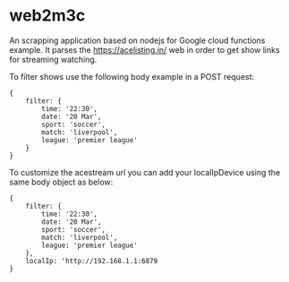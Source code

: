 # web2m3c
An scrapping application based on nodejs for Google cloud functions example.
It parses the https://acelisting.in/ web in order to get show links for streaming watching.

To filter shows use the following body example in a POST request:
```
{
    filter: {
	    time: '22:30',
	    date: '20 Mar',
	    sport: 'soccer',
	    match: 'liverpool',
	    league: 'premier league'
    }
}
```

To customize the acestream url you can add your localIpDevice using the same body object as below:
```
{
    filter: {
	    time: '22:30',
	    date: '20 Mar',
	    sport: 'soccer',
	    match: 'liverpool',
	    league: 'premier league'
    },
    localIp: 'http://192.168.1.1:6879
}
```